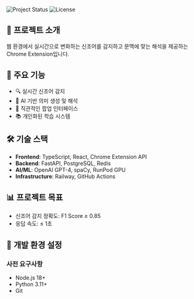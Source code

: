 ![Project Status](https://img.shields.io/badge/status-in%20development-yellow)
![License](https://img.shields.io/badge/license-MIT-blue)

## 📝 프로젝트 소개
웹 환경에서 실시간으로 변화하는 신조어를 감지하고 문맥에 맞는 해석을 제공하는 Chrome Extension입니다.

## 🎯 주요 기능
- 🔍 실시간 신조어 감지
- 🤖 AI 기반 의미 생성 및 해석
- 💬 직관적인 팝업 인터페이스
- 📚 개인화된 학습 시스템

## 🛠️ 기술 스택
- **Frontend**: TypeScript, React, Chrome Extension API
- **Backend**: FastAPI, PostgreSQL, Redis
- **AI/ML**: OpenAI GPT-4, spaCy, RunPod GPU
- **Infrastructure**: Railway, GitHub Actions

## 📊 프로젝트 목표
- 신조어 감지 정확도: F1 Score ≥ 0.85
- 응답 속도: ≤ 1초

## 🚀 개발 환경 설정
### 사전 요구사항
- Node.js 18+
- Python 3.11+
- Git





